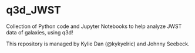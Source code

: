 # q3d_JWST
Collection of Python code and Jupyter Notebooks to help analyze JWST data of galaxies, using q3d! 

This repository is managed by Kylie Dan (@kykyelric) and Johnny Seebeck. 
